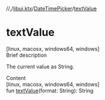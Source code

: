 //[.](../../index.md)/[libui.ktx](../index.md)/[DateTimePicker](index.md)/[textValue](text-value.md)



# textValue  
[linux, macosx, windows64, windows]  
Brief description  


The current value as String.

  
  
  
Content  
[linux, macosx, windows64, windows]  
fun [textValue](text-value.md)(format: String): String  



